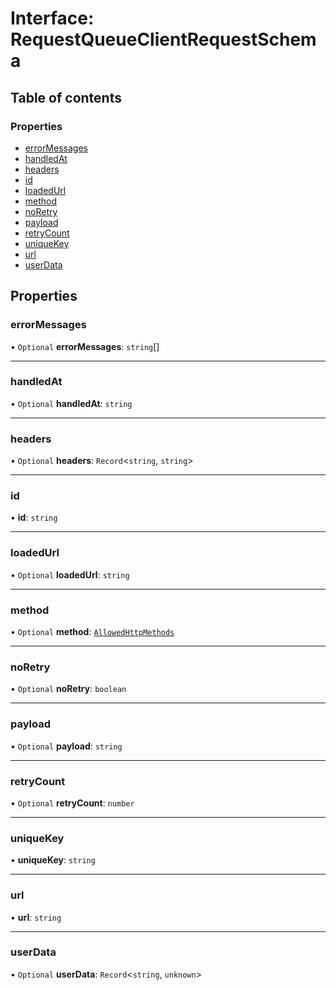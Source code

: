 # Interface: RequestQueueClientRequestSchema

## Table of contents

### Properties

- [errorMessages](RequestQueueClientRequestSchema.md#errormessages)
- [handledAt](RequestQueueClientRequestSchema.md#handledat)
- [headers](RequestQueueClientRequestSchema.md#headers)
- [id](RequestQueueClientRequestSchema.md#id)
- [loadedUrl](RequestQueueClientRequestSchema.md#loadedurl)
- [method](RequestQueueClientRequestSchema.md#method)
- [noRetry](RequestQueueClientRequestSchema.md#noretry)
- [payload](RequestQueueClientRequestSchema.md#payload)
- [retryCount](RequestQueueClientRequestSchema.md#retrycount)
- [uniqueKey](RequestQueueClientRequestSchema.md#uniquekey)
- [url](RequestQueueClientRequestSchema.md#url)
- [userData](RequestQueueClientRequestSchema.md#userdata)

## Properties

### <a id="errormessages" name="errormessages"></a> errorMessages

• `Optional` **errorMessages**: `string`[]

___

### <a id="handledat" name="handledat"></a> handledAt

• `Optional` **handledAt**: `string`

___

### <a id="headers" name="headers"></a> headers

• `Optional` **headers**: `Record`<`string`, `string`\>

___

### <a id="id" name="id"></a> id

• **id**: `string`

___

### <a id="loadedurl" name="loadedurl"></a> loadedUrl

• `Optional` **loadedUrl**: `string`

___

### <a id="method" name="method"></a> method

• `Optional` **method**: [`AllowedHttpMethods`](../modules.md#allowedhttpmethods)

___

### <a id="noretry" name="noretry"></a> noRetry

• `Optional` **noRetry**: `boolean`

___

### <a id="payload" name="payload"></a> payload

• `Optional` **payload**: `string`

___

### <a id="retrycount" name="retrycount"></a> retryCount

• `Optional` **retryCount**: `number`

___

### <a id="uniquekey" name="uniquekey"></a> uniqueKey

• **uniqueKey**: `string`

___

### <a id="url" name="url"></a> url

• **url**: `string`

___

### <a id="userdata" name="userdata"></a> userData

• `Optional` **userData**: `Record`<`string`, `unknown`\>
